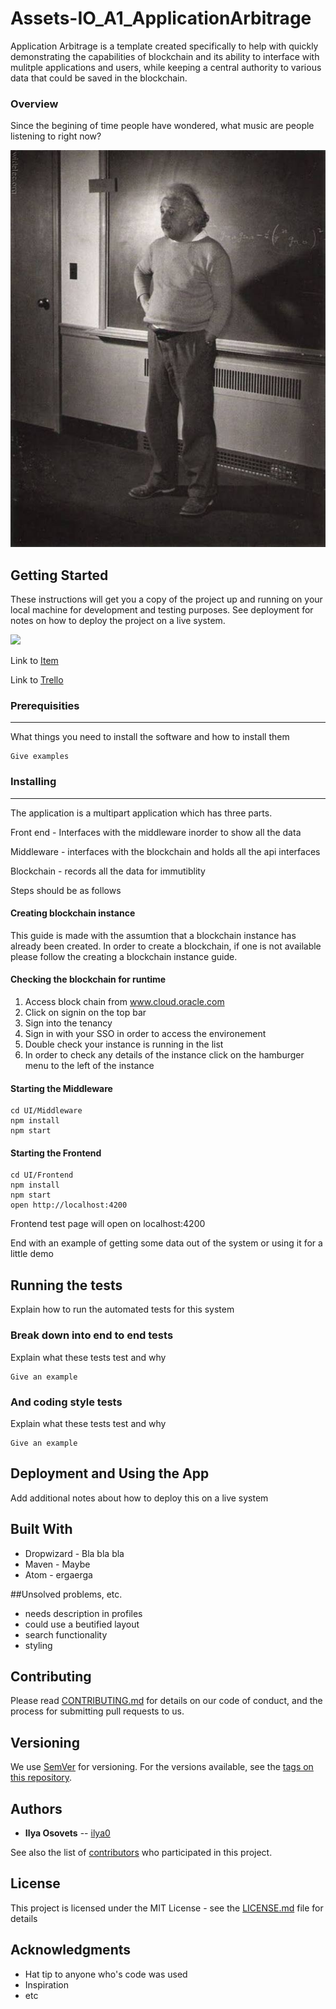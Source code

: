 # Assets-IO_A1_ApplicationArbitrage

Application Arbitrage is a template created specifically to help with quickly demonstrating the capabilities of blockchain and its ability to interface with mulitple applications and users, while keeping a central authority to various data that could be saved in the blockchain.

### Overview

Since the begining of time people have wondered, what music are people listening to right now?

![](https://github.com/ilya0/Project-4/blob/master/ERD/enstein.jpg)


## Getting Started

These instructions will get you a copy of the project up and running on your local machine for development and testing purposes. See deployment for notes on how to deploy the project on a live system.

![](https://github.com/ilya0/Project1/blob/master/readme%20files/Main%20setup%20front%20page.png)

Link to [Item](http://ilya0.github.io/Project1)

Link to [Trello](https://trello.com/b/0pPnXkD1/project1-pvp)



### Prerequisities
------

What things you need to install the software and how to install them

```
Give examples
```

### Installing
------
The application is a multipart application which has three parts. 

Front end - Interfaces with the middleware inorder to show all the data 

Middleware - interfaces with the blockchain and holds all the api interfaces

Blockchain - records all the data for immutiblity 

Steps should be as follows 
#### Creating blockchain instance
This guide is made with the assumtion that a blockchain instance has already been created. In order to create a blockchain, if one is not available please follow the creating a blockchain instance guide.

#### Checking the blockchain for runtime

1. Access block chain from www.cloud.oracle.com
2. Click on signin on the top bar
3. Sign into the tenancy 
4. Sign in with your SSO in order to access the environement
5. Double check your instance is running in the list
6. In order to check any details of the instance click on the hamburger menu to the left of the instance



#### Starting the Middleware

```
cd UI/Middleware
npm install
npm start

```


#### Starting the Frontend

```
cd UI/Frontend
npm install
npm start
open http://localhost:4200

```
Frontend test page will open on localhost:4200



End with an example of getting some data out of the system or using it for a little demo

## Running the tests

Explain how to run the automated tests for this system

### Break down into end to end tests

Explain what these tests test and why

```
Give an example
```

### And coding style tests

Explain what these tests test and why

```
Give an example
```

## Deployment and Using the App

Add additional notes about how to deploy this on a live system

## Built With

* Dropwizard - Bla bla bla
* Maven - Maybe
* Atom - ergaerga

##Unsolved problems, etc.

* needs description in profiles
* could use a beutified layout
* search functionality
* styling

## Contributing

Please read [CONTRIBUTING.md](CONTRIBUTING.md) for details on our code of conduct, and the process for submitting pull requests to us.

## Versioning

We use [SemVer](http://semver.org/) for versioning. For the versions available, see the [tags on this repository](https://github.com/your/project/tags). 

## Authors

* **Ilya Osovets** -- [ilya0](https://github.com/ilya0)


See also the list of [contributors](https://github.com/your/project/contributors) who participated in this project.

## License

This project is licensed under the MIT License - see the [LICENSE.md](LICENSE.md) file for details

## Acknowledgments

* Hat tip to anyone who's code was used
* Inspiration
* etc
